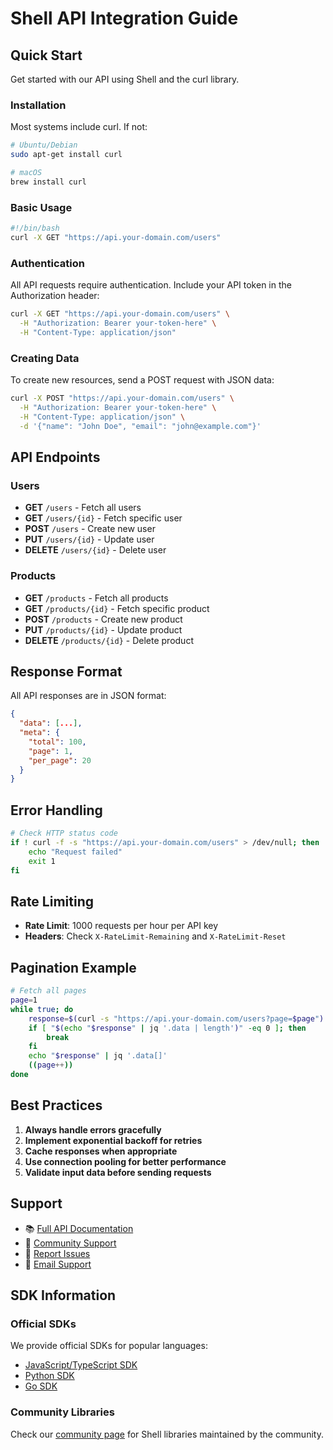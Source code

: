 # Shell API Integration Guide

## Quick Start

Get started with our API using Shell and the curl library.

### Installation

Most systems include curl. If not:
```bash
# Ubuntu/Debian
sudo apt-get install curl

# macOS
brew install curl
```

### Basic Usage

```sh
#!/bin/bash
curl -X GET "https://api.your-domain.com/users"
```

### Authentication

All API requests require authentication. Include your API token in the Authorization header:

```sh
curl -X GET "https://api.your-domain.com/users" \
  -H "Authorization: Bearer your-token-here" \
  -H "Content-Type: application/json"
```

### Creating Data

To create new resources, send a POST request with JSON data:

```sh
curl -X POST "https://api.your-domain.com/users" \
  -H "Authorization: Bearer your-token-here" \
  -H "Content-Type: application/json" \
  -d '{"name": "John Doe", "email": "john@example.com"}'
```

## API Endpoints

### Users
- **GET** `/users` - Fetch all users
- **GET** `/users/{id}` - Fetch specific user
- **POST** `/users` - Create new user
- **PUT** `/users/{id}` - Update user
- **DELETE** `/users/{id}` - Delete user

### Products
- **GET** `/products` - Fetch all products
- **GET** `/products/{id}` - Fetch specific product  
- **POST** `/products` - Create new product
- **PUT** `/products/{id}` - Update product
- **DELETE** `/products/{id}` - Delete product

## Response Format

All API responses are in JSON format:

```json
{
  "data": [...],
  "meta": {
    "total": 100,
    "page": 1,
    "per_page": 20
  }
}
```

## Error Handling

```sh
# Check HTTP status code
if ! curl -f -s "https://api.your-domain.com/users" > /dev/null; then
    echo "Request failed"
    exit 1
fi
```

## Rate Limiting

- **Rate Limit**: 1000 requests per hour per API key
- **Headers**: Check `X-RateLimit-Remaining` and `X-RateLimit-Reset`

## Pagination Example

```sh
# Fetch all pages
page=1
while true; do
    response=$(curl -s "https://api.your-domain.com/users?page=$page")
    if [ "$(echo "$response" | jq '.data | length')" -eq 0 ]; then
        break
    fi
    echo "$response" | jq '.data[]'
    ((page++))
done
```

## Best Practices

1. **Always handle errors gracefully**
2. **Implement exponential backoff for retries**
3. **Cache responses when appropriate** 
4. **Use connection pooling for better performance**
5. **Validate input data before sending requests**

## Support

- 📚 [Full API Documentation](https://docs.your-domain.com)
- 💬 [Community Support](https://community.your-domain.com)
- 🐛 [Report Issues](https://github.com/your-org/api-issues)
- 📧 [Email Support](mailto:support@your-domain.com)

## SDK Information

### Official SDKs

We provide official SDKs for popular languages:
- [JavaScript/TypeScript SDK](https://npm.com/@your-org/api-sdk)
- [Python SDK](https://pypi.org/project/your-org-api/)
- [Go SDK](https://github.com/your-org/go-sdk)

### Community Libraries

Check our [community page](https://community.your-domain.com/sdks) for Shell libraries maintained by the community.
